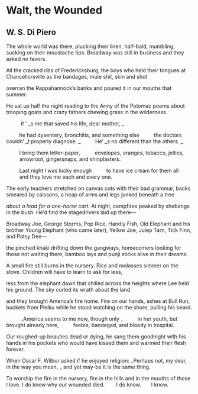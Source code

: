 # Walt, the Wounded
## W. S. Di Piero
The whole world was there, plucking their linen,
half-bald, mumbling, sucking on their moustache tips.
Broadway was still in business and they asked no favors.

All the cracked ribs of Fredericksburg,
the boys who held their tongues at Chancellorsville
as the bandages, mule shit, skin and shot

overran the Rappahannock’s banks
and poured it in our mouths
that summer.

He sat up half the night reading to the Army of the Potomac
poems about trooping goats and crazy fathers
chewing grass in the wilderness.

          _It_ ’ _s me that saved his life, dear mother,
_

         he had dysentery, bronchitis, and something else
         the doctors couldn’ _t properly diagnose.
_
         He’ _s no different than the others.
_

         I bring them letter-paper,
         envelopes, oranges, tobacco, jellies,
         arrowroot, gingersnaps, and shinplasters.

         Last night I was lucky enough
         to have ice cream for them all
         and they love me each and every one.

The early teachers stretched on canvas cots
with their bad grammar, backs smeared by caissons,
a heap of arms and legs junked beneath a tree

 _about a load for a one-horse cart._ At night,
campfires peaked by shebangs in the bush.
He’d find the stagedrivers laid up there—

Broadway Joe, George Storms, Pop Rice, Handly Fish,
Old Elephant and his brother Young Elephant (who came later),
Yellow Joe, Julep Tarn, Tick Finn, and Patsy Dee—

the pinched khaki drifting down the gangways,
homecomers looking for those not waiting there,
bamboo lays and punji sticks alive in their dreams.

A small fire still burns in the nursery.
Rice and molasses simmer on the stove.
Children will have to learn to ask for less,

less from the elephant dawn that chilled
across the heights where Lee held his ground.
The sky curled its wrath about the land

and they brought America’s fire home.
Fire on our hands, ashes at Bull Run, buckets from Pleiku
while he stood watching on the shore, pulling his beard.

          _America seems to me now, though only
_
         in her youth, but brought already here,
         feeble, bandaged, and bloody in hospital.

Our roughed-up beauties dead or dying,
he sang them goodnight with his hands in his pockets
who would have kissed them and warmed their flesh forever.

When Oscar F. Wilbur asked if he enjoyed religion:
 _Perhaps not, my dear, in the way you mean,
_
and yet may-be it is the same thing.

To worship the fire in the nursery, fire in the hills
and in the mouths of those I love. I do know why
our wounded died.        I do know.       I know.
